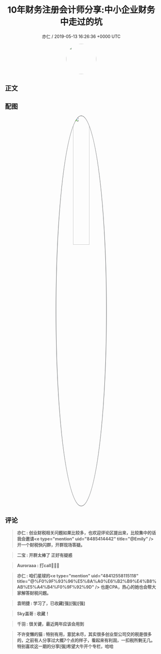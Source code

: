 <h1 align="center">10年财务注册会计师分享:中小企业财务中走过的坑</h1>
<p align="center">
    <a>亦仁 / 2019-05-13 16:26:36 &#43;0000 UTC</a>
</p>

<div align="center">
    <img src="https://images.zsxq.com/Fn3NQqCN8nuGF86yZPXSbEsl0mb3?e=1590940799&amp;token=kIxbL07-8jAj8w1n4s9zv64FuZZNEATmlU_Vm6zD:pfbNc8W3hS0oYG_hyXXh_rHMHuc=" width="100" height="100" style="border:1px solid;border-radius:50%; color:#ffffff"/>
</div>

## 正文

<div>

</div>

## 配图
<div class="image" align="center">

<img src="https://images.zsxq.com/FrReAiUO3wewmNi3z2dZuKrNW-iv?imageMogr2/auto-orient/thumbnail/800x/format/jpg/blur/1x0/quality/75&amp;e=1590940799&amp;token=kIxbL07-8jAj8w1n4s9zv64FuZZNEATmlU_Vm6zD:wYXra41Iz8YNR0ZYj_tIjSzJs_g=" width="33%" height="33%" style="border:1px solid;border-radius:50%; color:#3c3f41"/>

</div>

## 评论

<div align="left">
<div>

<blockquote >
<span> <strong>亦仁 : 创业财税相关问题如果比较多，也欢迎评论区提出来，比较集中的话我会邀请&lt;e type=&#34;mention&#34; uid=&#34;8485414442&#34; title=&#34;@Emily&#34; /&gt; 开一个财税快闪群，开群现场答疑。 </strong></span>
</blockquote>

<blockquote >
<span> <strong>二宝 : 开群太棒了 正好有疑惑 </strong></span>
</blockquote>

<blockquote >
<span> <strong>Auroraaa : 打call🥂🥂🥂 </strong></span>
</blockquote>

<blockquote >
<span> <strong>亦仁 : 咱们星球的&lt;e type=&#34;mention&#34; uid=&#34;48412558115118&#34; title=&#34;@%F0%9F%93%96%E5%8A%A0%E6%B2%B9%E4%B8%AB%E5%A4%B4%F0%9F%92%9D&#34; /&gt; 也是CPA，热心的她也会帮大家解答财税问题。 </strong></span>
</blockquote>

<blockquote >
<span> <strong>袁明捷 : 学习了，已收藏[强][强][强] </strong></span>
</blockquote>

<blockquote >
<span> <strong>Sky盖哥 : 收藏！ </strong></span>
</blockquote>

<blockquote >
<span> <strong>千羽 : 很关键，最近两年应该会用到 </strong></span>
</blockquote>

<blockquote >
<span> <strong>不许变懒的猫 : 特别有用，意犹未尽，其实很多创业型公司交的税是很多的，之前有人分享过大概7个点的样子，看起来有利润，一扣税所剩无几。特别喜欢这一期的分享[强]希望大牛开个专栏，哈哈 </strong></span>
</blockquote>

</div>
</div>